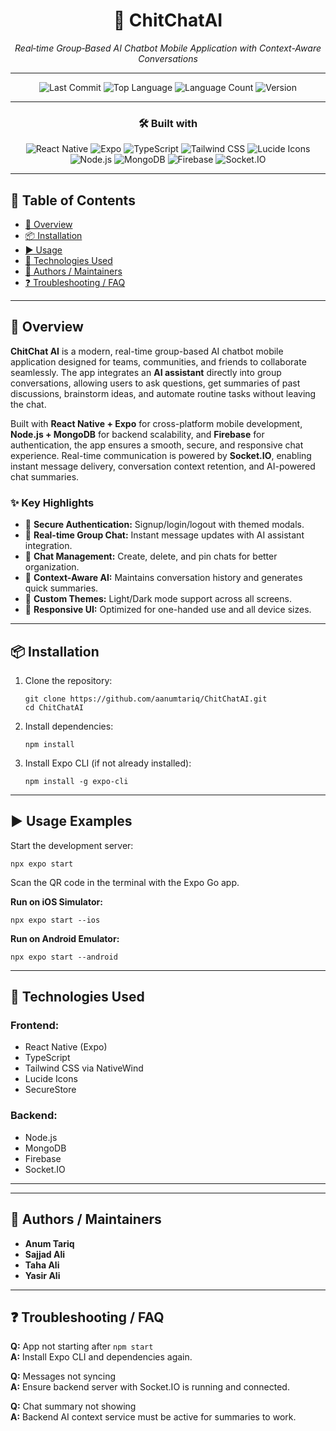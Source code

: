 
<div align="center">
  
<h1>💬 ChitChatAI</h1>
<p><em>Real‑time Group‑Based AI Chatbot Mobile Application with Context-Aware Conversations</em></p>
<!-- <p><strong>Built with React Native + Expo + Node.js + MongoDB + Firebase</strong></p> -->

<hr>

<!-- Project Badges -->
<p>
  <img src="https://img.shields.io/github/last-commit/aanumtariq/ChitChatAI?style=flat&logo=git&logoColor=white&color=0080ff" alt="Last Commit">
  <img src="https://img.shields.io/github/languages/top/aanumtariq/ChitChatAI?style=flat&color=0080ff" alt="Top Language">
  <img src="https://img.shields.io/github/languages/count/aanumtariq/ChitChatAI?style=flat&color=0080ff" alt="Language Count">
<!--   <img src="https://img.shields.io/badge/License-MIT-green.svg" alt="MIT License"> -->
  <img src="https://img.shields.io/badge/Version-1.0.0-blue" alt="Version">
</p>

<hr>

<h3>🛠 Built with</h3>
<p>
  <img src="https://img.shields.io/badge/React%20Native-61DAFB.svg?style=for-the-badge&logo=react&logoColor=black" alt="React Native">
  <img src="https://img.shields.io/badge/Expo-000020.svg?style=for-the-badge&logo=expo&logoColor=white" alt="Expo">
  <img src="https://img.shields.io/badge/TypeScript-3178C6.svg?style=for-the-badge&logo=typescript&logoColor=white" alt="TypeScript">
  <img src="https://img.shields.io/badge/Tailwind%20CSS-06B6D4.svg?style=for-the-badge&logo=tailwindcss&logoColor=white" alt="Tailwind CSS">
  <img src="https://img.shields.io/badge/Lucide%20Icons-000000.svg?style=for-the-badge" alt="Lucide Icons">
<!--   <img src="https://img.shields.io/badge/SecureStore-FFA500.svg?style=for-the-badge" alt="SecureStore"> -->
  <img src="https://img.shields.io/badge/Node.js-339933.svg?style=for-the-badge&logo=node.js&logoColor=white" alt="Node.js">
  <img src="https://img.shields.io/badge/MongoDB-47A248.svg?style=for-the-badge&logo=mongodb&logoColor=white" alt="MongoDB">
  <img src="https://img.shields.io/badge/Firebase-FFCA28.svg?style=for-the-badge&logo=firebase&logoColor=black" alt="Firebase">
  <img src="https://img.shields.io/badge/Socket.IO-010101.svg?style=for-the-badge&logo=socketdotio&logoColor=white" alt="Socket.IO">
</p>

</div>

<hr>

<h2>📑 Table of Contents</h2>
<ul>
  <li><a href="#overview">📖 Overview</a></li>
  <li><a href="#installation">📦 Installation</a></li>
  <li><a href="#usage">▶️ Usage</a></li>
  <li><a href="#technologies">🔧 Technologies Used</a></li>
<!--   <li><a href="#contributing">🤝 Contributing</a></li> -->
<!--   <li><a href="#license">📜 License</a></li> -->
  <li><a href="#authors">👤 Authors / Maintainers</a></li>

  <li><a href="#faq">❓ Troubleshooting / FAQ</a></li>
</ul>

<hr>

<h2 id="overview">📖 Overview</h2>
<p>
<strong>ChitChat AI</strong> is a modern, real-time group-based AI chatbot mobile application designed for teams, communities, and friends to collaborate seamlessly. The app integrates an <strong>AI assistant</strong> directly into group conversations, allowing users to ask questions, get summaries of past discussions, brainstorm ideas, and automate routine tasks without leaving the chat.
</p>

<p>
Built with <strong>React Native + Expo</strong> for cross-platform mobile development, <strong>Node.js + MongoDB</strong> for backend scalability, and <strong>Firebase</strong> for authentication, the app ensures a smooth, secure, and responsive chat experience. Real-time communication is powered by <strong>Socket.IO</strong>, enabling instant message delivery, conversation context retention, and AI-powered chat summaries.
</p>

<h3>✨ Key Highlights</h3>
<ul>
  <li>🔐 <strong>Secure Authentication:</strong> Signup/login/logout with themed modals.</li>
  <li>💬 <strong>Real-time Group Chat:</strong> Instant message updates with AI assistant integration.</li>
  <li>📌 <strong>Chat Management:</strong> Create, delete, and pin chats for better organization.</li>
  <li>🧠 <strong>Context-Aware AI:</strong> Maintains conversation history and generates quick summaries.</li>
  <li>🎨 <strong>Custom Themes:</strong> Light/Dark mode support across all screens.</li>
  <li>📱 <strong>Responsive UI:</strong> Optimized for one-handed use and all device sizes.</li>
</ul>

<hr>


<h2  id="installation" >📦 Installation</h2>
<ol>
    <li>Clone the repository:
<pre><code>git clone https://github.com/aanumtariq/ChitChatAI.git
cd ChitChatAI
</code></pre>
    </li>
    <li>Install dependencies:
<pre><code>npm install</code></pre>
    </li>
    <li>Install Expo CLI (if not already installed):
<pre><code>npm install -g expo-cli</code></pre>
    </li>
</ol>

<hr>

<h2 id="usage">▶️ Usage Examples</h2>
<p>Start the development server:</p>
<pre><code>npx expo start</code></pre>
<p>Scan the QR code in the terminal with the Expo Go app.</p>

<p><strong>Run on iOS Simulator:</strong></p>
<pre><code>npx expo start --ios</code></pre>

<p><strong>Run on Android Emulator:</strong></p>
<pre><code>npx expo start --android</code></pre>


<hr>

<h2 id="technologies">🔧 Technologies Used</h2>

<h3>Frontend:</h3>
<ul>
  <li>React Native (Expo)</li>
  <li>TypeScript</li>
  <li>Tailwind CSS via NativeWind</li>
  <li>Lucide Icons</li>
  <li>SecureStore</li>
</ul>

<h3>Backend:</h3>
<ul>
  <li>Node.js</li>
  <li>MongoDB</li>
  <li>Firebase</li>
  <li>Socket.IO</li>
</ul>

<hr>

<!-- <h2 id="contributing">🤝 Contributing</h2>
<p>We welcome contributions! Fork the repo, make your changes, and submit a PR.  
Please follow the existing coding style and ensure documentation is updated.</p>

 <hr> -->

<!-- <h2 id="license">📜 License</h2> -->
<!-- <p>Licensed under the <strong>MIT License</strong>.</p> -->

<hr>

<h2 id="authors">👤 Authors / Maintainers</h2>
<ul>
  <li><strong>Anum Tariq</strong></li>
  <li><strong>Sajjad Ali</strong></li>
  <li><strong>Taha Ali</strong></li>
  <li><strong>Yasir Ali</strong></li>
</ul>

<!--  <hr>

<h2 id="acknowledgements">🙏 Acknowledgements</h2>
<ul>
  <li>React Native Community</li>
  <li>OpenAI for AI feature inspiration</li>
  <li>Expo team</li>
<!--   <li>MongoDB, Node.js, Firebase, and Socket.IO contributors</li> -->
<!-- </ul> -->

<hr>


<h2 id="faq">❓ Troubleshooting / FAQ</h2>
<p><strong>Q:</strong> App not starting after <code>npm start</code><br>
<strong>A:</strong> Install Expo CLI and dependencies again.</p>

<p><strong>Q:</strong> Messages not syncing<br>
<strong>A:</strong> Ensure backend server with Socket.IO is running and connected.</p>

<p><strong>Q:</strong> Chat summary not showing<br>
<strong>A:</strong> Backend AI context service must be active for summaries to work.</p>

</body>
</html>
